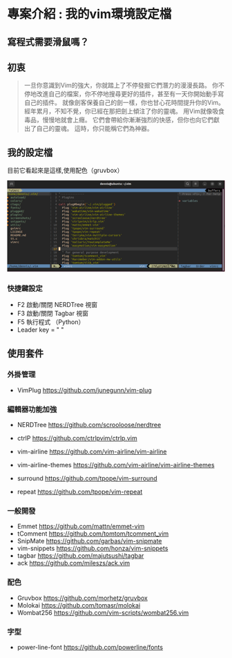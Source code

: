 # 專案介紹 : 我的vim環境設定檔

## 寫程式需要滑鼠嗎？

## 初衷

>一旦你意識到Vim的強大，你就踏上了不停發掘它們潛力的漫漫長路。
>你不停地改進自己的檔案，你不停地搜尋更好的插件，甚至有一天你開始動手寫自己的插件。
>就像劍客保養自己的劍一樣，你也甘心花時間提升你的Vim。
>經年累月，不知不覺，你已經在那把劍上傾注了你的靈魂。
>用Vim就像吸食毒品，慢慢地就會上癮。
>它們會帶給你漸漸強烈的快感，但你也向它們獻出了自己的靈魂。
>這時，你只能稱它們為神器。

## 我的設定檔

目前它看起來是這樣,使用配色（gruvbox）

![1](photo/vim.png)

### 快捷鍵設定

* F2 啟動/關閉 NERDTree 視窗
* F3 啟動/關閉 Tagbar 視窗
* F5 執行程式 （Python）
* Leader key = " "  

## 使用套件

### 外掛管理

* VimPlug <https://github.com/junegunn/vim-plug>

### 編輯器功能加強

* NERDTree <https://github.com/scrooloose/nerdtree>

* ctrlP <https://github.com/ctrlpvim/ctrlp.vim>

* vim-airline <https://github.com/vim-airline/vim-airline>

* vim-airline-themes <https://github.com/vim-airline/vim-airline-themes>

* surround <https://github.com/tpope/vim-surround>

* repeat <https://github.com/tpope/vim-repeat>

### 一般開發

* Emmet <https://github.com/mattn/emmet-vim>
* tComment <https://github.com/tomtom/tcomment_vim>
* SnipMate <https://github.com/garbas/vim-snipmate>
* vim-snippets <https://github.com/honza/vim-snippets>
* tagbar <https://github.com/majutsushi/tagbar>
* ack <https://github.com/mileszs/ack.vim>

### 配色

* Gruvbox <https://github.com/morhetz/gruvbox>
* Molokai <https://github.com/tomasr/molokai>
* Wombat256 <https://github.com/vim-scripts/wombat256.vim>

### 字型

* power-line-font <https://github.com/powerline/fonts>
